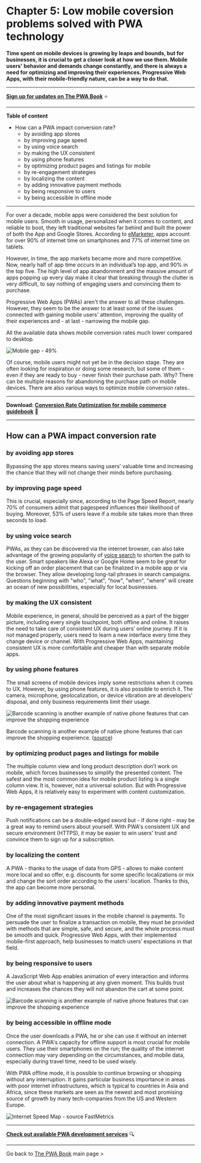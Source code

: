 ﻿# Chapter 5: Low mobile coversion problems solved with PWA technology


**Time spent on mobile devices is growing by leaps and bounds, but for businesses, it is crucial to get a closer look at how we use them. Mobile users' behavior and demands change constantly, and there is always a need for optimizing and improving their experiences. Progressive Web Apps, with their mobile-friendly nature, can be a way to do that.**

------

**[Sign up for updates on The PWA Book](https://divante.com/pwabook#form)** ⭐️   

------
 
**Table of content**

- How can a PWA impact conversion rate?
  - by avoiding app stores 
  - by improving page speed 
  - by using voice search 
  - by making the UX consistent 
  - by using phone features 
  - by optimizing product pages and listings for mobile 
  - by re-engagement strategies 
  - by localizing the content 
  - by adding innovative payment methods 
  - by being responsive to users 
  - by being accessible in offline mode

-----

For over a decade, mobile apps were considered the best solution for mobile users. Smooth in usage, personalized when it comes to content, and reliable to boot, they left traditional websites far behind and built the power of both the App and Google Stores. According to [eMarketer](https://www.emarketer.com/content/mobile-time-spent-2018), apps account for over 90% of internet time on smartphones and 77% of internet time on tablets.

However, in time, the app markets became more and more competitive. Now, nearly half of app time occurs in an individual’s top app, and 90% in the top five. The high level of app abandonment and the massive amount of apps popping up every day make it clear that breaking through the clutter is very difficult, to say nothing of engaging users and convincing them to purchase.

Progressive Web Apps (PWAs) aren't the answer to all these challenges. However, they seem to be the answer to at least some of the issues connected with gaining mobile users' attention, improving the quality of their experiences and - at last - narrowing the mobile gap.

All the available data shows mobile conversion rates much lower compared to desktop.

![Mobile gap - 49%](/pwabook/chapter/assets/Chapter_5.1.png)

Of course, mobile users might not yet be in the decision stage. They are often looking for inspiration or doing some research, but some of them - even if they are ready to buy - never finish their purchase path. Why? There can be multiple reasons for abandoning the purchase path on mobile devices. There are also various ways to optimize mobile conversion rates..

  
-----  

**Download: [Conversion Rate Optimization for mobile commerce guidebook](https://go.divante.co/mobile-cro/)** 📕

-----


  

## How can a PWA impact conversion rate

### by avoiding app stores

Bypassing the app stores means saving users’ valuable time and increasing the chance that they will not change their minds before purchasing.

### by improving page speed

This is crucial, especially since, according to the Page Speed Report, nearly 70% of consumers admit that pagespeed influences their likelihood of buying. Moreover, 53% of users leave if a mobile site takes more than three seconds to load.

### by using voice search

PWAs, as they can be discovered via the internet browser, can also take advantage of the growing popularity of [voice search](https://divante.com/blog/tag/voice/) to shorten the path to the user. Smart speakers like Alexa or Google Home seem to be great for kicking off an order placement that can be finalized in a mobile app or via the browser. They allow developing long-tail phrases in search campaigns. Questions beginning with "who", "what", "how", "when", "where" will create an ocean of new possibilities, especially for local businesses.

### by making the UX consistent

Mobile experience, in general, should be perceived as a part of the bigger picture, including every single touchpoint, both offline and online. It raises the need to take care of consistent UX during users’ online journey. If it is not managed properly, users need to learn a new interface every time they change device or channel. With Progressive Web Apps, maintaining consistent UX is more comfortable and cheaper than with separate mobile apps.

### by using phone features

The small screens of mobile devices imply some restrictions when it comes to UX. However, by using phone features, it is also possible to enrich it. The camera, microphone, geolocalization, or device vibration are at developers' disposal, and only business requirements limit their usage.

![Barcode scanning is another example of native phone features that can improve the shopping experience](/pwabook/chapter/assets/Chapter_5.4.png)

Barcode scanning is another example of native phone features that can improve the shopping experience. ([source](https://divante.com/case-studies/staples))

### by optimizing product pages and listings for mobile

The multiple column view and long product description don’t work on mobile, which forces businesses to simplify the presented content. The safest and the most common idea for mobile product listing is a single column view. It is, however, not a universal solution. But with Progressive Web Apps, it is relatively easy to experiment with content customization.

### by re-engagement strategies

Push notifications can be a double-edged sword but - if done right - may be a great way to remind users about yourself. With PWA's consistent UX and secure environment (HTTPS), it may be easier to win users' trust and convince them to sign up for a subscription.

### by localizing the content

A PWA - thanks to the usage of data from GPS - allows to make content more local and so offer, e.g. discounts for some specific localizations or mix and change the sort order according to the users' location. Thanks to this, the app can become more personal.

### by adding innovative payment methods

One of the most significant issues in the mobile channel is payments. To persuade the user to finalize a transaction on mobile, they must be provided with methods that are simple, safe, and secure, and the whole process must be smooth and quick. Progressive Web Apps, with their implemented mobile-first approach, help businesses to match users’ expectations in that field.

### by being responsive to users

A JavaScript Web App enables animation of every interaction and informs the user about what is happening at any given moment. This builds trust and increases the chances they will not abandon the cart at some point.

![Barcode scanning is another example of native phone features that can improve the shopping experience](/pwabook/chapter/assets/Chapter_5.6.gif)

### by being accessible in offline mode

Once the user downloads a PWA, he or she can use it without an internet connection. A PWA's capacity for offline support is most crucial for mobile users. They use their smartphones on the run; the quality of the internet connection may vary depending on the circumstances, and mobile data, especially during travel time, need to be used wisely.

With PWA offline mode, it is possible to continue browsing or shopping without any interruption. It gains particular business importance in areas with poor internet infrastructures, which is typical to countries in Asia and Africa, since these markets are seen as the newest and most promising source of growth by many tech-companies from the US and Western Europe.

![Internet Speed Map - source FastMetrics](/pwabook/chapter/assets/Chapter_5.3.png)
  
---


 **[Check out available PWA development services](https://divante.com/services/progressive-web-apps)** 🔍


---
 
 Go back to [The PWA Book](https://divante.com/pwabook) main page >
